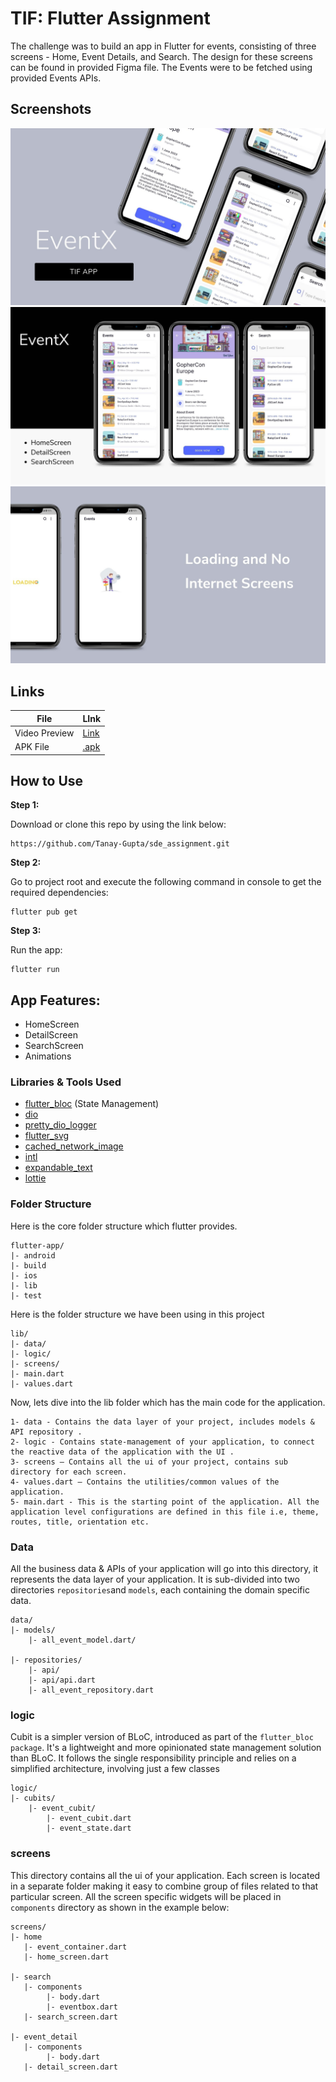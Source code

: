 # TIF: Flutter Assignment

The challenge was to build an app in Flutter for events, consisting of three screens - Home, Event Details, and Search. The design for these screens can be found in provided Figma file. The Events were to be fetched using provided Events APIs.

## Screenshots

![App Screenshot](screenshots/1.jpg)
![App Screenshot](screenshots/2.jpg)
![App Screenshot](screenshots/3.jpg)

## Links

| File             | LInk                                                                |
| ----------------- | ------------------------------------------------------------------ |
| Video Preview | [Link](screenshots/ui_sample.mp4) |
| APK File | [.apk](screenshots/app-release.apk)  |


## How to Use 

**Step 1:**

Download or clone this repo by using the link below:

```
https://github.com/Tanay-Gupta/sde_assignment.git
```

**Step 2:**

Go to project root and execute the following command in console to get the required dependencies: 

```
flutter pub get 
```

**Step 3:**

Run the app:

```
flutter run
```

## App Features:

* HomeScreen
* DetailScreen
* SearchScreen
* Animations

### Libraries & Tools Used

* [flutter_bloc](https://pub.dev/packages/flutter_bloc) (State Management)
* [dio](https://pub.dev/packages/dio)
* [pretty_dio_logger](https://pub.dev/packages/pretty_dio_logger) 
* [flutter_svg](https://pub.dev/packages/flutter_svg) 
* [cached_network_image](https://pub.dev/packages/cached_network_image)
* [intl](https://pub.dev/packages/intl)
* [expandable_text](https://pub.dev/packages/expandable_text)
* [lottie](https://pub.dev/packages/lottie)

### Folder Structure
Here is the core folder structure which flutter provides.

```
flutter-app/
|- android
|- build
|- ios
|- lib
|- test
```

Here is the folder structure we have been using in this project

```
lib/
|- data/
|- logic/
|- screens/
|- main.dart
|- values.dart
```

Now, lets dive into the lib folder which has the main code for the application.

```
1- data - Contains the data layer of your project, includes models & API repository .
2- logic - Contains state-management of your application, to connect the reactive data of the application with the UI . 
3- screens — Contains all the ui of your project, contains sub directory for each screen.
4- values.dart — Contains the utilities/common values of the application.
5- main.dart - This is the starting point of the application. All the application level configurations are defined in this file i.e, theme, routes, title, orientation etc.
```


### Data

All the business data & APIs of your application will go into this directory, it represents the data layer of your application. It is sub-divided into two directories `repositories`and `models`, each containing the domain specific data. 

```
data/
|- models/
    |- all_event_model.dart/
   
|- repositories/
    |- api/
    |- api/api.dart
    |- all_event_repository.dart

```

### logic

Cubit is a simpler version of BLoC, introduced as part of the ```flutter_bloc package```. It's a lightweight and more opinionated state management solution than BLoC. It follows the single responsibility principle and relies on a simplified architecture, involving just a few classes

```
logic/
|- cubits/
    |- event_cubit/
        |- event_cubit.dart
        |- event_state.dart
```

### screens

This directory contains all the ui of your application. Each screen is located in a separate folder making it easy to combine group of files related to that particular screen. All the screen specific widgets will be placed in `components` directory as shown in the example below:

```
screens/
|- home
   |- event_container.dart
   |- home_screen.dart

|- search
   |- components
        |- body.dart
        |- eventbox.dart
   |- search_screen.dart

|- event_detail
   |- components
        |- body.dart
   |- detail_screen.dart
```

